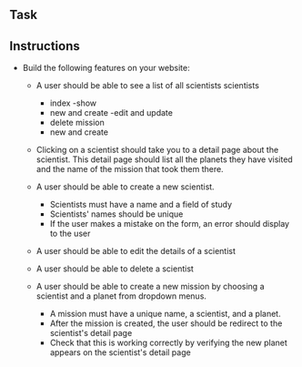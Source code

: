 ## Task

<!-- It is the year 2100 and you run an interplanetary space travel agency.  You are building a website to book scientists on missions to other planets.  
- You already have built out your planetary database to perform all CRUD actions on the planets you travel to.  
-It is your job to build out Scientist and Mission models so that scientists can book their missions.  **In a given mission, one scientist will visit one planet**.  Over their careers, **scientists will visit many planets** and **planets will be visited by many scientists**.
Associations
Mission 
- belongs to planet
- belongs to scientist
Scientist
- has many missions
- has many planets through missions
Planet
- has many missision
- has many scientists through misssions -->
## Instructions

<!--  ✅- **Sketch out the domain** of the models of Planet, Scientist and Mission.  Think about what foreign keys should go on which models.  What are the relationships between the three?

- Once you are confident in your domain sketch, build out the models and migrations for your database. 
    - Your Scientist model should have a **name (string)** and **field_of_study (string)**.  
    - Your Mission model should have a **name (string)**.  
    - You will also need to include **foreign keys** on the appropiate models.   -->

<!-- - Test your models are set up correctly by running `rails db:seed` (hint: make sure you set up the relationships on your models!) -->

- Build the following features on your website:

    - A user should be able to see a list of all scientists
    scientists
        - index
        -show
        - new and create
        -edit and update
        - delete
    mission
        - new and create

    - Clicking on a scientist should take you to a detail page about the scientist. This detail page should list all the planets they have visited and the name of the mission that took them there.

    - A user should be able to create a new scientist.
        - Scientists must have a name and a field of study
        - Scientists' names should be unique
        - If the user makes a mistake on the form, an error should display to the user

    - A user should be able to edit the details of a scientist

    - A user should be able to delete a scientist

    - A user should be able to create a new mission by choosing a scientist and a planet from dropdown menus.
        - A mission must have a unique name, a scientist, and a planet.
        - After the mission is created, the user should be redirect to the scientist's detail page
        - Check that this is working correctly by verifying the new planet appears on the scientist's detail page
        
